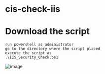 # cis-check-iis
# Download the script 
```
run powershell as administrator
go to the directory where the script placed
execute the script as
.\IIS_Security_Check.ps1
```
![image](https://github.com/user-attachments/assets/5625e1eb-3c53-4ffe-b20f-aae0b4087a92)

